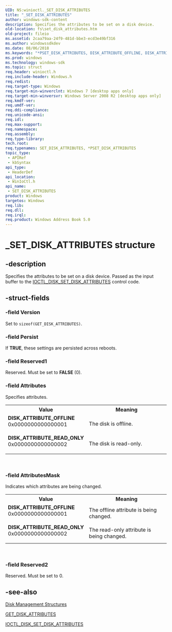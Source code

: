 ```yaml
---
UID: NS:winioctl._SET_DISK_ATTRIBUTES
title: "_SET_DISK_ATTRIBUTES"
author: windows-sdk-content
description: Specifies the attributes to be set on a disk device.
old-location: fs\set_disk_attributes.htm
old-project: fileio
ms.assetid: 2caa79aa-24f9-481d-bbe3-ecd3e49bf316
ms.author: windowssdkdev
ms.date: 08/06/2018
ms.keywords: "*PSET_DISK_ATTRIBUTES, DISK_ATTRIBUTE_OFFLINE, DISK_ATTRIBUTE_READ_ONLY, PSET_DISK_ATTRIBUTES, PSET_DISK_ATTRIBUTES structure pointer [Files], SET_DISK_ATTRIBUTES, SET_DISK_ATTRIBUTES structure [Files], _SET_DISK_ATTRIBUTES, fs.set_disk_attributes, winioctl/PSET_DISK_ATTRIBUTES, winioctl/SET_DISK_ATTRIBUTES"
ms.prod: windows
ms.technology: windows-sdk
ms.topic: struct
req.header: winioctl.h
req.include-header: Windows.h
req.redist: 
req.target-type: Windows
req.target-min-winverclnt: Windows 7 [desktop apps only]
req.target-min-winversvr: Windows Server 2008 R2 [desktop apps only]
req.kmdf-ver: 
req.umdf-ver: 
req.ddi-compliance: 
req.unicode-ansi: 
req.idl: 
req.max-support: 
req.namespace: 
req.assembly: 
req.type-library: 
tech.root: 
req.typenames: SET_DISK_ATTRIBUTES, *PSET_DISK_ATTRIBUTES
topic_type:
 - APIRef
 - kbSyntax
api_type:
 - HeaderDef
api_location:
 - WinIoCtl.h
api_name:
 - SET_DISK_ATTRIBUTES
product: Windows
targetos: Windows
req.lib: 
req.dll: 
req.irql: 
req.product: Windows Address Book 5.0
---
```


# _SET_DISK_ATTRIBUTES structure


## -description


Specifies the attributes to be set on a disk device. Passed as the input buffer to the 
    <a href="https://msdn.microsoft.com/ba0e3666-8660-493c-b821-5997d577e7e2">IOCTL_DISK_SET_DISK_ATTRIBUTES</a> control 
    code.


## -struct-fields




### -field Version

Set to <code>sizeof(GET_DISK_ATTRIBUTES)</code>.


### -field Persist

If <b>TRUE</b>, these settings are persisted across reboots.


### -field Reserved1

 Reserved. Must be set to <b>FALSE</b> (0).


### -field Attributes

 Specifies attributes.

<table>
<tr>
<th>Value</th>
<th>Meaning</th>
</tr>
<tr>
<td width="40%"><a id="DISK_ATTRIBUTE_OFFLINE"></a><a id="disk_attribute_offline"></a><dl>
<dt><b>DISK_ATTRIBUTE_OFFLINE</b></dt>
<dt>0x0000000000000001</dt>
</dl>
</td>
<td width="60%">
The disk is offline.

</td>
</tr>
<tr>
<td width="40%"><a id="DISK_ATTRIBUTE_READ_ONLY"></a><a id="disk_attribute_read_only"></a><dl>
<dt><b>DISK_ATTRIBUTE_READ_ONLY</b></dt>
<dt>0x0000000000000002</dt>
</dl>
</td>
<td width="60%">
The disk is read-only.

</td>
</tr>
</table>
 


### -field AttributesMask

Indicates which attributes are being changed.

<table>
<tr>
<th>Value</th>
<th>Meaning</th>
</tr>
<tr>
<td width="40%"><a id="DISK_ATTRIBUTE_OFFLINE"></a><a id="disk_attribute_offline"></a><dl>
<dt><b>DISK_ATTRIBUTE_OFFLINE</b></dt>
<dt>0x0000000000000001</dt>
</dl>
</td>
<td width="60%">
The offline attribute is being changed.

</td>
</tr>
<tr>
<td width="40%"><a id="DISK_ATTRIBUTE_READ_ONLY"></a><a id="disk_attribute_read_only"></a><dl>
<dt><b>DISK_ATTRIBUTE_READ_ONLY</b></dt>
<dt>0x0000000000000002</dt>
</dl>
</td>
<td width="60%">
The read-only attribute is being changed.

</td>
</tr>
</table>
 


### -field Reserved2

Reserved. Must be set to 0.


## -see-also




<a href="https://msdn.microsoft.com/dd55c570-68b5-4dc5-9fd0-a6e3277c318b">Disk Management Structures</a>



<a href="https://msdn.microsoft.com/c6a0461d-cc23-4191-a0ff-c4279c1b097e">GET_DISK_ATTRIBUTES</a>



<a href="https://msdn.microsoft.com/ba0e3666-8660-493c-b821-5997d577e7e2">IOCTL_DISK_SET_DISK_ATTRIBUTES</a>
 

 


